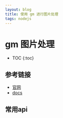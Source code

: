 ```yaml
---
layout: blog
title: 使用 gm 进行图片处理
tags: nodejs
---
```


# gm 图片处理

* TOC
{:toc}

## 参考链接

* [官网](http://aheckmann.github.io/gm/)
* [docs](http://aheckmann.github.io/gm/docs.html)

## 常用api

